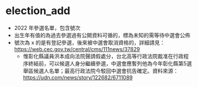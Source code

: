 # election_add
* 2022 年參選名單，包含號次
* 出生年有值的為過去參選過有公開資料可循的，標為未知的需等待中選會公佈
* 號次為 x 的是有登記參選，後來被中選會取消資格的，詳細請見：https://web.cec.gov.tw/central/cms/111news/37829
	* 惟彰化縣議員洪本成向法院聲請假處分，台北高等行政法院裁准在行政程序終結前，可以候選人身分繼續參選，中選會應暫列他為今年彰化縣第5選舉區候選人名單；最高行政法院今駁回中選會抗告確定。資料來源：https://udn.com/news/story/122682/6711089
